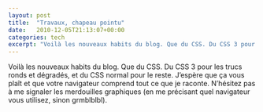 ```yaml
---
layout: post
title:  "Travaux, chapeau pointu"
date:   2010-12-05T21:13:07+00:00
categories: tech
excerpt: "Voilà les nouveaux habits du blog. Que du CSS. Du CSS 3 pour les trucs ronds et dégradés, et du CSS normal pour le reste."
---
```


Voilà les nouveaux habits du blog. Que du CSS. Du CSS 3 pour les trucs ronds et dégradés, et du CSS normal pour le reste. J’espère que ça vous plaît et que votre navigateur comprend tout ce que je raconte. N’hésitez pas à me signaler les merdouilles graphiques (en me précisant quel navigateur vous utilisez, sinon grmblblbl).
